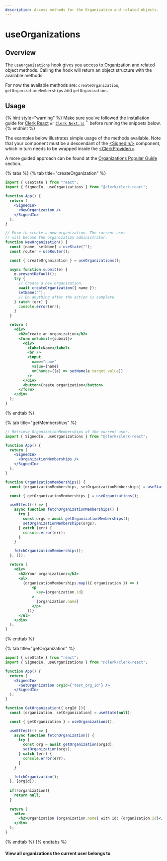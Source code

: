 ```yaml
---
description: Access methods for the Organization and related objects.
---
```


# useOrganizations

## Overview

The `useOrganizations` hook gives you access to [Organization](../clerkjs/organization.md) and related object methods. Calling the hook will return an object structure with the available methods.

For now the available methods are: `createOrganization`, `getOrganizationMemberships` and `getOrganization.`

## Usage

{% hint style="warning" %}
Make sure you've followed the installation guide for [Clerk React](installation.md) `or` [`Clerk Next.js`](../../get-started/nextjs.md#installing-clerk) `` before running the snippets below.
{% endhint %}

The examples below illustrates simple usage of the methods available. Note that your component must be a descendant of the [\<SignedIn/>](../../components/signed-in.md) component, which in turn needs to be wrapped inside the [\<ClerkProvider/>](clerkprovider.md).

A more guided approach can be found at the [Organizations Popular Guide](../../popular-guides/organizations.md) section.

{% tabs %}
{% tab title="createOrganization" %}
```jsx
import { useState } from "react";
import { SignedIn, useOrganizations } from "@clerk/clerk-react";

function App() {
  return (
    <SignedIn>
      <NewOrganization />
    </SignedIn>
  );
}

// Form to create a new organization. The current user
// will become the organization administrator.
function NewOrganization() {
  const [name, setName] = useState("");
  const router = useRouter();

  const { createOrganization } = useOrganizations();

  async function submit(e) {
    e.preventDefault();
    try {
      // Create a new organization.
      await createOrganization({ name });
      setName("");
      // Do anything after the action is complete
    } catch (err) {
      console.error(err);
    }
  }

  return (
    <div>
      <h2>Create an organization</h2>
      <form onSubmit={submit}>
        <div>
          <label>Name</label>
          <br />
          <input
            name="name"
            value={name}
            onChange={(e) => setName(e.target.value)}
          />
        </div>
        <button>Create organization</button>
      </form>
    </div>
  );
}
```
{% endtab %}

{% tab title="getMemberships" %}
```jsx
// Retrieve OrganizationMemberships of the current user.
import { SignedIn, useOrganizations } from "@clerk/clerk-react";

function App() {
  return (
    <SignedIn>
      <OrganizationMemberships />
    </SignedIn>
  );
}

function OrganizationMemberships() {
  const [organizationMemberships, setOrganizationMemberships] = useState([]);

  const { getOrganizationMemberships } = useOrganizations();

  useEffect(() => {
    async function fetchOrganizationMemberships() {
      try {
        const orgs = await getOrganizationMemberships();
        setOrganizationMemberships(orgs);
      } catch (err) {
        console.error(err);
      }
    }

    fetchOrganizationMemberships();
  }, []);

  return (
    <div>
      <h2>Your organizations</h2>
      <ul>
        {organizationMemberships.map(({ organization }) => (
            <p
              key={organization.id}
            >
              {organization.name}
            </p>
          ))}
      </ul>
    </div>
  );
}
```
{% endtab %}

{% tab title="getOrganization" %}
```jsx
import { useState } from "react";
import { SignedIn, useOrganizations } from "@clerk/clerk-react";

function App() {
  return (
    <SignedIn>
      <GetOrganization orgId={'test_org_id'} />
    </SignedIn>
  );
}

function GetOrganization({ orgId }){
  const [organization, setOrganization] = useState(null);

  const { getOrganization } = useOrganizations();

  useEffect(() => {
    async function fetchOrganization() {
      try {
        const org = await getOrganization(orgId);
        setOrganization(orgs);
      } catch (err) {
        console.error(err);
      }
    }

    fetchOrganization();
  }, [orgId]);
  
  if(!organization){
    return null;
  }
  
  return (
    <div>
      <h2>Organization {organization.name} with id: {organization.id}</h2>
    </div>
  );
}
```
{% endtab %}
{% endtabs %}

#### View all organizations the current user belongs to

